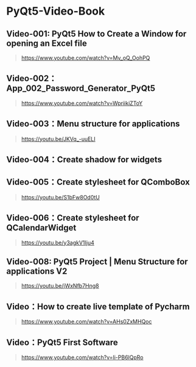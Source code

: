 # PyQt5-Video-Book

## Video-001: PyQt5 How to Create a Window for opening an Excel file
> https://www.youtube.com/watch?v=Mv_oQ_OohPQ

## Video-002：App_002_Password_Generator_PyQt5
> https://www.youtube.com/watch?v=WpriikiZToY

## Video-003：Menu structure for applications
> https://youtu.be/JKVq_-uuELI

## Video-004：Create shadow for widgets
> 

## Video-005：Create stylesheet for QComboBox
> https://youtu.be/S1bFw8Od0tU

## Video-006：Create stylesheet for QCalendarWidget
> https://youtu.be/y3agkV1Iju4

## Video-008: PyQt5 Project | Menu Structure for applications V2
> https://youtu.be/jWxNfb7Hng8


## Video：How to create live template of Pycharm
> https://www.youtube.com/watch?v=AHs0ZxMHQoc

## Video：PyQt5 First Software
> https://www.youtube.com/watch?v=li-PB6lQpRo
